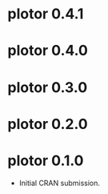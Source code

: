 # plotor 0.4.1

# plotor 0.4.0

# plotor 0.3.0

# plotor 0.2.0

# plotor 0.1.0

* Initial CRAN submission.
